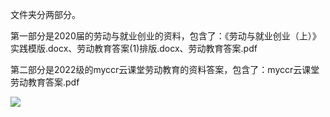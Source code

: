 文件夹分两部分。

第一部分是2020届的劳动与就业创业的资料，包含了：《劳动与就业创业（上）》实践模版.docx、劳动教育答案(1)排版.docx、劳动教育答案.pdf

第二部分是2022级的myccr云课堂劳动教育的资料答案，包含了：myccr云课堂劳动教育答案.pdf

![](https://s1.vika.cn/space/2023/05/19/3e3fc3695a934467bd2b48031a741753)
